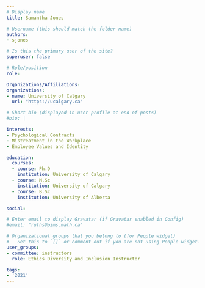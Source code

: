 ```yaml
---
# Display name
title: Samantha Jones

# Username (this should match the folder name)
authors:
- sjones

# Is this the primary user of the site?
superuser: false

# Role/position
role: 

Organizations/Affiliations:
organizations:
- name: University of Calgary
  url: "https://ucalgary.ca"

# Short bio (displayed in user profile at end of posts)
#bio: |

interests:
- Psychological Contracts
- Mistreatment in the Workplace
- Employee Values and Identity

education:
  courses:
  - course: Ph.D
    institution: University of Calgary
  - course: M.Sc
    institution: University of Calgary
  - course: B.Sc
    institution: University of Alberta

social:

# Enter email to display Gravatar (if Gravatar enabled in Config)
#email: "ruths@pims.math.ca"

# Organizational groups that you belong to (for People widget)
#   Set this to `[]` or comment out if you are not using People widget.
user_groups:
- committee: instructors
  role: Ethics Diversity and Inclusion Instructor

tags:
- '2021'
---
```

